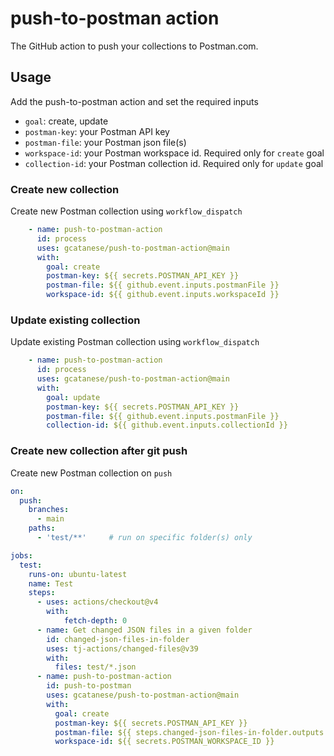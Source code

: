 # push-to-postman action

The GitHub action to push your collections to Postman.com.

## Usage

Add the push-to-postman action and set the required inputs

* `goal`: create, update
* `postman-key`: your Postman API key
* `postman-file`: your Postman json file(s)
* `workspace-id`: your Postman workspace id. Required only for `create` goal
* `collection-id`: your Postman collection id. Required only for `update` goal

### Create new collection

Create new Postman collection using `workflow_dispatch`

```yaml
    - name: push-to-postman-action
      id: process
      uses: gcatanese/push-to-postman-action@main
      with:
        goal: create
        postman-key: ${{ secrets.POSTMAN_API_KEY }}
        postman-file: ${{ github.event.inputs.postmanFile }}
        workspace-id: ${{ github.event.inputs.workspaceId }}
```

### Update existing collection

Update existing Postman collection using `workflow_dispatch`

```yaml
    - name: push-to-postman-action
      id: process
      uses: gcatanese/push-to-postman-action@main
      with:
        goal: update
        postman-key: ${{ secrets.POSTMAN_API_KEY }}
        postman-file: ${{ github.event.inputs.postmanFile }}
        collection-id: ${{ github.event.inputs.collectionId }}
```

### Create new collection after git push

Create new Postman collection on `push`

```yaml
on: 
  push:
    branches:
      - main
    paths:
      - 'test/**'     # run on specific folder(s) only

jobs:
  test:
    runs-on: ubuntu-latest
    name: Test 
    steps:
      - uses: actions/checkout@v4
        with:
            fetch-depth: 0
      - name: Get changed JSON files in a given folder
        id: changed-json-files-in-folder
        uses: tj-actions/changed-files@v39
        with:
          files: test/*.json
      - name: push-to-postman-action
        id: push-to-postman
        uses: gcatanese/push-to-postman-action@main
        with:
          goal: create
          postman-key: ${{ secrets.POSTMAN_API_KEY }}
          postman-file: ${{ steps.changed-json-files-in-folder.outputs.all_changed_and_modified_files }}
          workspace-id: ${{ secrets.POSTMAN_WORKSPACE_ID }}
```

